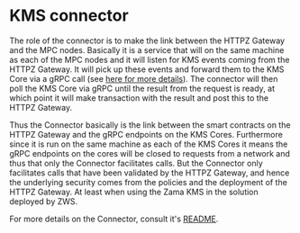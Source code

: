 # KMS connector

The role of the connector is to make the link between the HTTPZ Gateway and the MPC nodes.
Basically it is a service that will on the same machine as each of the MPC nodes and it will listen for KMS events coming from the HTTPZ Gateway.
It will pick up these events and forward them to the KMS Core via a gRPC call (see [here for more details](../guides/entry_points.md)).
The connector will then poll the KMS Core via gRPC until the result from the request is ready, at which point it will make transaction with the result and post this to the HTTPZ Gateway.

Thus the Connector basically is the link between the smart contracts on the HTTPZ Gateway and the gRPC endpoints on the KMS Cores. Furthermore since it is run on the same machine as each of the KMS Cores it means the gRPC endpoints on the cores will be closed to requests from a network and thus that only the Connector facilitates calls. But the Connector only facilitates calls that have been validated by the HTTPZ Gateway, and hence the underlying security comes from the policies and the deployment of the HTTPZ Gateway. At least when using the Zama KMS in the solution deployed by ZWS.

For more details on the Connector, consult it's [README](../../kms-connector/README.md).